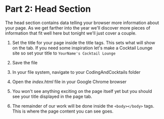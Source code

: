 # Part 2: Head Section
The head section contains data telling your browser more information about your page.  As we get farther into the year we'll discover more pieces of information that fit well here but tonight we'll just cover a couple.

1. Set the title for your page inside the title tags.  This sets what will show on the tab.  If you need some inspiration let's make a Cocktail Lounge site so set your title to `YourName's Cocktail Lounge`

2. Save the file

3. In your file system, navigate to your CodingAndCocktails folder 

4. Open the _index.html_ file in your Google Chrome browser

5. You won't see anything exciting on the page itself yet but you should see your title displayed in the page tab.

6. The remainder of our work will be done inside the `<body></body>` tags.  This is where the page content you can see goes.